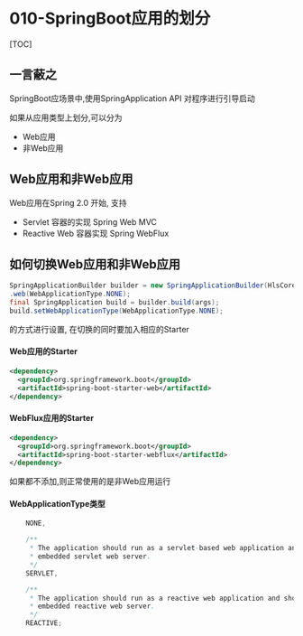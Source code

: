 # 010-SpringBoot应用的划分

[TOC]

## 一言蔽之

SpringBoot应场景中,使用SpringApplication API 对程序进行引导启动

如果从应用类型上划分,可以分为

- Web应用
- 非Web应用

## Web应用和非Web应用

Web应用在Spring 2.0 开始, 支持

- Servlet 容器的实现 Spring Web MVC
- Reactive Web 容器实现 Spring WebFlux

## 如何切换Web应用和非Web应用

```java
SpringApplicationBuilder builder = new SpringApplicationBuilder(HlsCoreApplication.class)
.web(WebApplicationType.NONE);
final SpringApplication build = builder.build(args);
build.setWebApplicationType(WebApplicationType.NONE);
```

的方式进行设置, 在切换的同时要加入相应的Starter

#### Web应用的Starter

```xml
<dependency>            
  <groupId>org.springframework.boot</groupId>
  <artifactId>spring-boot-starter-web</artifactId>
</dependency>
```

#### WebFlux应用的Starter

```xml
<dependency>
  <groupId>org.springframework.boot</groupId>
  <artifactId>spring-boot-starter-webflux</artifactId>
</dependency>
```

如果都不添加,则正常使用的是非Web应用运行

#### WebApplicationType类型

```java
	NONE,

	/**
	 * The application should run as a servlet-based web application and should start an
	 * embedded servlet web server.
	 */
	SERVLET,

	/**
	 * The application should run as a reactive web application and should start an
	 * embedded reactive web server.
	 */
	REACTIVE;
```

